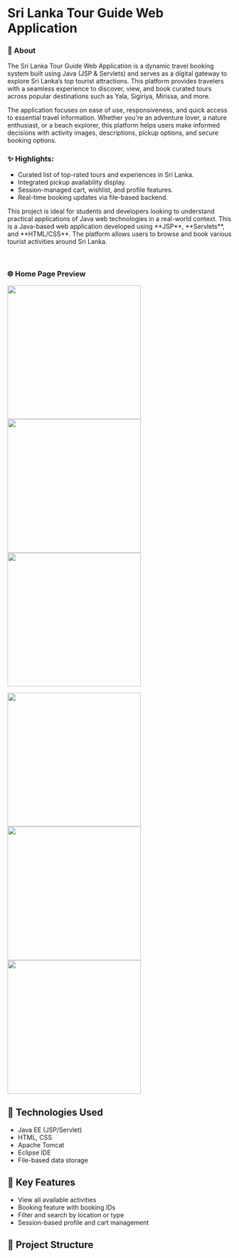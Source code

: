 # Sri Lanka Tour Guide Web Application

<h3>📘 About</h3>
   <p>  The Sri Lanka Tour Guide Web Application is a dynamic travel booking system built using Java (JSP & Servlets) and serves as a digital gateway to explore Sri Lanka’s top tourist attractions. This platform provides travelers with a seamless experience to discover, view, and book curated tours across popular destinations such as Yala, Sigiriya, Mirissa, and more.</p>
   <p>  The application focuses on ease of use, responsiveness, and quick access to essential travel information. Whether you're an adventure lover, a nature enthusiast, or a beach explorer, this platform helps users make informed decisions with activity images, descriptions, pickup options, and secure booking options.</p>

<h3>✨ Highlights:</h3>
<ul type="square">
<li>Curated list of top-rated tours and experiences in Sri Lanka.</li>
<li>Integrated pickup availability display.</li>
<li>Session-managed cart, wishlist, and profile features.</li>
<li>Real-time booking updates via file-based backend.</li></ul>

  <p>  This project is ideal for students and developers looking to understand practical applications of Java web technologies in a real-world context. This is a Java-based web application developed using **JSP**, **Servlets**, and **HTML/CSS**. The platform allows users to browse and book various tourist activities around Sri Lanka.</p>
<br>

<h3>🌐 Home Page Preview</h3>
<p float="left">
   <img src="https://drive.google.com/uc?export=view&id=1mPnQs3mdu5poclwTS5rthg2do_SwsW-N" width="300"/>
   <img src="https://drive.google.com/uc?export=view&id=1_kX_cMunwqbk_35rMGLtUy0EXyWXNVo6" width="300"/>
   <img src="https://drive.google.com/uc?export=view&id=14VQA3fDApo0BpcEivjNqYZxPaq2_53ln" width="300"/>
</p>
<p float="left">
  <img src="https://drive.google.com/uc?export=view&id=1lpAAk-NyrrEIfXo-gnsP3gJ-HS78gTb4" width="300"/>
  <img src="https://drive.google.com/uc?export=view&id=1F4hDwXYTzoWSGze8OtHWdTd0G_pli3KV" width="300"/>
  <img src="https://drive.google.com/uc?export=view&id=1nMcLwWr9duKxkEAlPS5HG2QMONAvM4BJ" width="300"/>
</p>

## 🔧 Technologies Used
- Java EE (JSP/Servlet)
- HTML, CSS
- Apache Tomcat
- Eclipse IDE
- File-based data storage

## 🧭 Key Features
- View all available activities
- Booking feature with booking IDs
- Filter and search by location or type
- Session-based profile and cart management

## 📁 Project Structure
